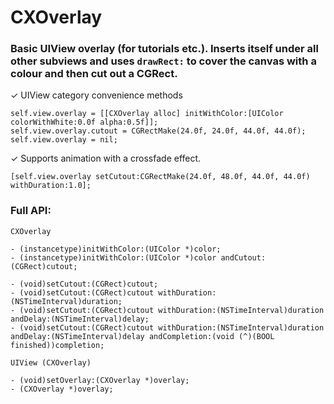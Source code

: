CXOverlay
=========

### Basic UIView overlay (for tutorials etc.). Inserts itself under all other subviews and uses `drawRect:` to cover the canvas with a colour and then cut out a CGRect.

✓ UIView category convenience methods

    self.view.overlay = [[CXOverlay alloc] initWithColor:[UIColor colorWithWhite:0.0f alpha:0.5f]];
    self.view.overlay.cutout = CGRectMake(24.0f, 24.0f, 44.0f, 44.0f);
    self.view.overlay = nil;

✓ Supports animation with a crossfade effect.

    [self.view.overlay setCutout:CGRectMake(24.0f, 48.0f, 44.0f, 44.0f) withDuration:1.0];

### Full API:

    CXOverlay

    - (instancetype)initWithColor:(UIColor *)color;
    - (instancetype)initWithColor:(UIColor *)color andCutout:(CGRect)cutout;

    - (void)setCutout:(CGRect)cutout;
    - (void)setCutout:(CGRect)cutout withDuration:(NSTimeInterval)duration;
    - (void)setCutout:(CGRect)cutout withDuration:(NSTimeInterval)duration andDelay:(NSTimeInterval)delay;
    - (void)setCutout:(CGRect)cutout withDuration:(NSTimeInterval)duration andDelay:(NSTimeInterval)delay andCompletion:(void (^)(BOOL finished))completion;

    UIView (CXOverlay)

    - (void)setOverlay:(CXOverlay *)overlay;
    - (CXOverlay *)overlay;
    